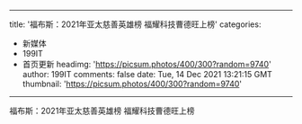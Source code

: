 
---
title: '福布斯：2021年亚太慈善英雄榜 福耀科技曹德旺上榜'
categories: 
 - 新媒体
 - 199IT
 - 首页更新
headimg: 'https://picsum.photos/400/300?random=9740'
author: 199IT
comments: false
date: Tue, 14 Dec 2021 13:21:15 GMT
thumbnail: 'https://picsum.photos/400/300?random=9740'
---

<div>   
福布斯：2021年亚太慈善英雄榜 福耀科技曹德旺上榜  
</div>
            
